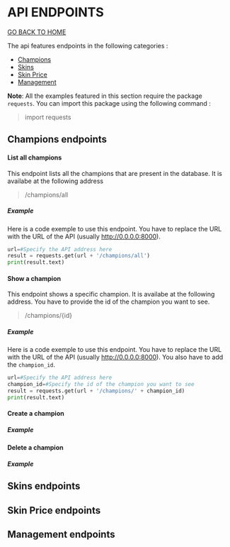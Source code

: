 # API ENDPOINTS

[GO BACK TO HOME](../README.md)

The api features endpoints in the following categories :
- [Champions](#champions-endpoints)
- [Skins](#skins-endpoints)
- [Skin Price](#skin-price-endpoints)
- [Management](#management-endpoints)

**Note**: All the examples featured in this section require the package `requests`. You can import this package using the following command :
>import requests
## Champions endpoints

#### List all champions
This endpoint lists all the champions that are present in the database. It is availabe at the following address 
> /champions/all

##### Example
Here is a code exemple to use this endpoint. You have to replace the URL with the URL of the API (usually http://0.0.0.0:8000).

```python
url=#Specify the API address here
result = requests.get(url + '/champions/all')
print(result.text)
```
#### Show a champion
This endpoint shows a specific champion. It is availabe at the following address. You have to provide the id of the champion you want to see.
> /champions/{id}

##### Example
Here is a code exemple to use this endpoint. You have to replace the URL with the URL of the API (usually http://0.0.0.0:8000). You also have to add the `champion_id`.

```python
url=#Specify the API address here
champion_id=#Specify the id of the champion you want to see
result = requests.get(url + '/champions/' + champion_id)
print(result.text)
```
#### Create a champion

##### Example

#### Delete a champion

##### Example
## Skins endpoints

## Skin Price endpoints

## Management endpoints